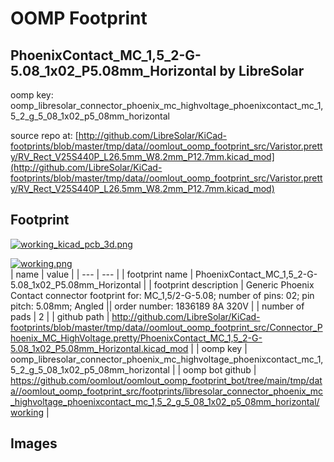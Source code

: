 # OOMP Footprint  
## PhoenixContact_MC_1,5_2-G-5.08_1x02_P5.08mm_Horizontal  by LibreSolar  
  
oomp key: oomp_libresolar_connector_phoenix_mc_highvoltage_phoenixcontact_mc_1,5_2_g_5_08_1x02_p5_08mm_horizontal  
  
source repo at: [http://github.com/LibreSolar/KiCad-footprints/blob/master/tmp/data//oomlout_oomp_footprint_src/Varistor.pretty/RV_Rect_V25S440P_L26.5mm_W8.2mm_P12.7mm.kicad_mod](http://github.com/LibreSolar/KiCad-footprints/blob/master/tmp/data//oomlout_oomp_footprint_src/Varistor.pretty/RV_Rect_V25S440P_L26.5mm_W8.2mm_P12.7mm.kicad_mod)  
## Footprint  
  
[![working_kicad_pcb_3d.png](working_kicad_pcb_3d_600.png)](working_kicad_pcb_3d.png)  
  
[![working.png](working_600.png)](working.png)  
| name | value | 
| --- | --- | 
| footprint name | PhoenixContact_MC_1,5_2-G-5.08_1x02_P5.08mm_Horizontal | 
| footprint description | Generic Phoenix Contact connector footprint for: MC_1,5/2-G-5.08; number of pins: 02; pin pitch: 5.08mm; Angled || order number: 1836189 8A 320V | 
| number of pads | 2 | 
| github path | http://github.com/LibreSolar/KiCad-footprints/blob/master/tmp/data//oomlout_oomp_footprint_src/Connector_Phoenix_MC_HighVoltage.pretty/PhoenixContact_MC_1,5_2-G-5.08_1x02_P5.08mm_Horizontal.kicad_mod | 
| oomp key | oomp_libresolar_connector_phoenix_mc_highvoltage_phoenixcontact_mc_1,5_2_g_5_08_1x02_p5_08mm_horizontal | 
| oomp bot github | https://github.com/oomlout/oomlout_oomp_footprint_bot/tree/main/tmp/data//oomlout_oomp_footprint_src/footprints/libresolar_connector_phoenix_mc_highvoltage_phoenixcontact_mc_1,5_2_g_5_08_1x02_p5_08mm_horizontal/working | 
## Images  
